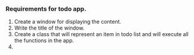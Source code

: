 ### Requirements for todo app.



1. Create a window for displaying the content.
2. Write the title of the window.
3. Create a class that will represent an item in todo list and will execute all the functions in the app.
4. 